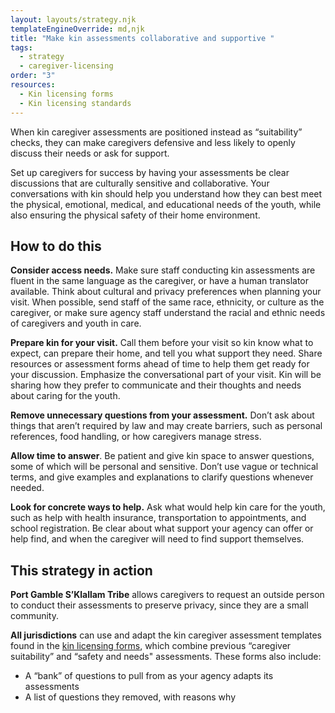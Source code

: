 ```yaml
---
layout: layouts/strategy.njk
templateEngineOverride: md,njk
title: "Make kin assessments collaborative and supportive "
tags:
  - strategy
  - caregiver-licensing
order: "3"
resources:
  - Kin licensing forms
  - Kin licensing standards
---
```

When kin caregiver assessments are positioned instead as “suitability” checks, they can make caregivers defensive and less likely to openly discuss their needs or ask for support. 

Set up caregivers for success by having your assessments be clear discussions that are culturally sensitive and collaborative. Your conversations with kin should help you understand how they can best meet the physical, emotional, medical, and educational needs of the youth, while also ensuring the physical safety of their home environment.

## How to do this

**Consider access needs.** Make sure staff conducting kin assessments are fluent in the same language as the caregiver, or have a human translator available. Think about cultural and privacy preferences when planning your visit. When possible, send staff of the same race, ethnicity, or culture as the caregiver, or make sure agency staff understand the racial and ethnic needs of caregivers and youth in care. 

**Prepare kin for your visit.** Call them before your visit so kin know what to expect, can prepare their home, and tell you what support they need. Share resources or assessment forms ahead of time to help them get ready for your discussion. Emphasize the conversational part of your visit. Kin will be sharing how they prefer to communicate and their thoughts and needs about caring for the youth. 

**Remove unnecessary questions from your assessment.** Don’t ask about things that aren’t required by law and may create barriers, such as personal references, food handling, or how caregivers manage stress.

**Allow time to answer**. Be patient and give kin space to answer questions, some of which will be personal and sensitive. Don’t use vague or technical terms, and give examples and explanations to clarify questions whenever needed.

**Look for concrete ways to help.** Ask what would help kin care for the youth, such as help with health insurance, transportation to appointments, and school registration. Be clear about what support your agency can offer or help find, and when the caregiver will need to find support themselves.

## This strategy in action

**Port Gamble S’Klallam Tribe** allows caregivers to request an outside person to conduct their assessments to preserve privacy, since they are a small community.

**All jurisdictions** can use and adapt the kin caregiver assessment templates found in the [kin licensing forms](https://www.grandfamilies.org/Resources/Kin-Specific-Licensing-Standards-Sample-Forms), which combine previous “caregiver suitability” and “safety and needs" assessments. These forms also include:

* A “bank” of questions to pull from as your agency adapts its assessments
* A list of questions they removed, with reasons why
